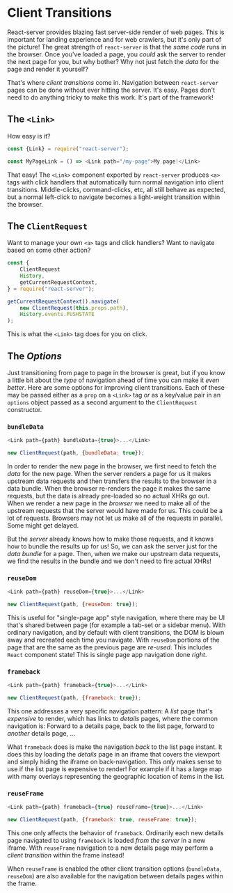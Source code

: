 # Client Transitions

React-server provides blazing fast server-side render of web pages.  This is
important for landing experience and for web crawlers, but it's only part of
the picture!  The great strength of `react-server` is that the _same code_
runs in the browser.  Once you've loaded a page, you _could_ ask the server to
render the next page for you, but why bother?  Why not just fetch the _data_
for the page and render it yourself?

That's where _client transitions_ come in.  Navigation between `react-server`
pages can be done without ever hitting the server.  It's easy.  Pages don't
need to do anything tricky to make this work.  It's part of the framework!

## The `<Link>`

How easy is it?

```javascript
const {Link} = require("react-server");

const MyPageLink = () => <Link path="/my-page">My page!</Link>
```

That easy!  The `<Link>` component exported by `react-server` produces `<a>`
tags with click handlers that automatically turn normal navigation into client
transitions.  Middle-clicks, command-clicks, etc, all still behave as
expected, but a normal left-click to navigate becomes a light-weight
transition within the browser.

## The `ClientRequest`

Want to manage your own `<a>` tags and click handlers?  Want to navigate based
on some other action?

```javascript
const {
	ClientRequest
	History,
	getCurrentRequestContext,
} = require("react-server");

getCurrentRequestContext().navigate(
	new ClientRequest(this.props.path),
	History.events.PUSHSTATE
);
```

This is what the `<Link>` tag does for you on click.

## The _Options_

Just transitioning from page to page in the browser is great, but if you know
a little bit about the _type_ of navigation ahead of time you can make it
_even better_.  Here are some options for improving client transitions.  Each
of these may be passed either as a `prop` on a `<Link>` tag _or_ as a
key/value pair in an `options` object passed as a second argument to the
`ClientRequest` constructor.

### `bundleData`

```javascript
<Link path={path} bundleData={true}>...</Link>

new ClientRequest(path, {bundleData: true});
```

In order to render the new page in the browser, we first need to fetch the
_data_ for the new page.  When the server renders a page for us it makes
upstream data requests and then transfers the results to the browser in a data
bundle.  When the browser re-renders the page it makes the same requests, but
the data is already pre-loaded so no actual XHRs go out.  When we render a new
page in the _browser_ we need to make all of the upstream requests that the
server would have made for us.  This could be a lot of requests.  Browsers may
not let us make all of the requests in parallel.  Some might get delayed.

But the _server_ already knows how to make those requests, and it knows how to
bundle the results up for us!  So, we can ask the server just for the _data
bundle_ for a page.  Then, when we make our upstream data requests, we find
the results in the bundle and we don't need to fire actual XHRs!

### `reuseDom`

```javascript
<Link path={path} reuseDom={true}>...</Link>

new ClientRequest(path, {reuseDom: true});
```

This is useful for "single-page app" style navigation, where there may be UI
that's shared between page (for example a tab-set or a sidebar menu).  With
ordinary navigation, and by default with client transitions, the DOM is blown
away and recreated each time you navigate.  With `reuseDom` portions of the
page that are the same as the previous page are _re-used_.  This includes
`React` component state!  This is single page app navigation done _right_.

### `frameback`

```javascript
<Link path={path} frameback={true}>...</Link>

new ClientRequest(path, {frameback: true});
```

This one addresses a very specific navigation pattern:  A _list_ page that's
_expensive_ to render, which has links to _details_ pages, where the common
navigation is: Forward to a details page, back to the list page, forward to
_another_ details page, ...

What `frameback` does is make the navigation _back_ to the list page instant.
It does this by loading the _details_ page in an iframe that covers the
viewport and simply hiding the iframe on back-navigation.  This _only_ makes
sense to use if the list page is expensive to render!  For example if it has a
large map with many overlays representing the geographic location of items in
the list.

### `reuseFrame`

```javascript
<Link path={path} frameback={true} reuseFrame={true}>...</Link>

new ClientRequest(path, {frameback: true, reuseFrame: true});
```

This one only affects the behavior of `frameback`.  Ordinarily each new
details page navigated to using `frameback` is loaded _from the server_ in a
new iframe.  With `reuseFrame` navigation to a new details page may perform a
_client transition_ within the frame instead!

When `reuseFrame` is enabled the other client transition options
(`bundleData`, `reuseDom`) are also available for the navigation between
details pages within the frame.
